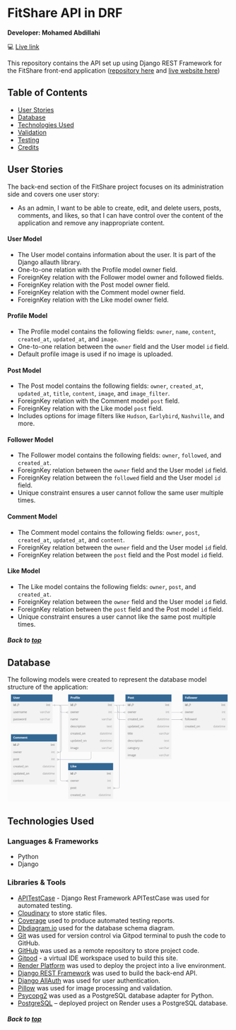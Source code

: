 # FitShare API in DRF

**Developer: Mohamed Abdillahi**

💻 [Live link](https://fitshareapi-b9588b2c11b9.herokuapp.com/)

This repository contains the API set up using Django REST Framework for the FitShare front-end application ([repository here](https://github.com/yourgithub/fitshare) and [live website here](https://fitshare-d428ae7f1a9f.herokuapp.com/))

## Table of Contents
  - [User Stories](#user-stories)
  - [Database](#database)
  - [Technologies Used](#technologies-used)
  - [Validation](#validation)
  - [Testing](#testing)
  - [Credits](#credits)

## User Stories

The back-end section of the FitShare project focuses on its administration side and covers one user story:
- As an admin, I want to be able to create, edit, and delete users, posts, comments, and likes, so that I can have control over the content of the application and remove any inappropriate content.

#### User Model

- The User model contains information about the user. It is part of the Django allauth library.
- One-to-one relation with the Profile model owner field.
- ForeignKey relation with the Follower model owner and followed fields.
- ForeignKey relation with the Post model owner field.
- ForeignKey relation with the Comment model owner field.
- ForeignKey relation with the Like model owner field.

#### Profile Model

- The Profile model contains the following fields: `owner`, `name`, `content`, `created_at`, `updated_at`, and `image`.
- One-to-one relation between the `owner` field and the User model `id` field.
- Default profile image is used if no image is uploaded.

#### Post Model

- The Post model contains the following fields: `owner`, `created_at`, `updated_at`, `title`, `content`, `image`, and `image_filter`.
- ForeignKey relation with the Comment model `post` field.
- ForeignKey relation with the Like model `post` field.
- Includes options for image filters like `Hudson`, `Earlybird`, `Nashville`, and more.

#### Follower Model

- The Follower model contains the following fields: `owner`, `followed`, and `created_at`.
- ForeignKey relation between the `owner` field and the User model `id` field.
- ForeignKey relation between the `followed` field and the User model `id` field.
- Unique constraint ensures a user cannot follow the same user multiple times.

#### Comment Model

- The Comment model contains the following fields: `owner`, `post`, `created_at`, `updated_at`, and `content`.
- ForeignKey relation between the `owner` field and the User model `id` field.
- ForeignKey relation between the `post` field and the Post model `id` field.

#### Like Model

- The Like model contains the following fields: `owner`, `post`, and `created_at`.
- ForeignKey relation between the `owner` field and the User model `id` field.
- ForeignKey relation between the `post` field and the Post model `id` field.
- Unique constraint ensures a user cannot like the same post multiple times.

##### Back to [top](#table-of-contents)


## Database

The following models were created to represent the database model structure of the application:
<img src="docs/readme/fitshare-database-diagram.png">


## Technologies Used

### Languages & Frameworks

- Python
- Django

### Libraries & Tools

- [APITestCase](https://www.django-rest-framework.org/api-guide/testing/) - Django Rest Framework APITestCase was used for automated testing.
- [Cloudinary](https://cloudinary.com/) to store static files.
- [Coverage](https://coverage.readthedocs.io/en/6.4.4/) used to produce automated testing reports.
- [Dbdiagram.io](https://dbdiagram.io/home) used for the database schema diagram.
- [Git](https://git-scm.com/) was used for version control via Gitpod terminal to push the code to GitHub.
- [GitHub](https://github.com/) was used as a remote repository to store project code.
- [Gitpod](https://gitpod.io/workspaces) - a virtual IDE workspace used to build this site.
- [Render Platform](https://render.com) was used to deploy the project into a live environment.
- [Django REST Framework](https://www.django-rest-framework.org/) was used to build the back-end API.
- [Django AllAuth](https://django-allauth.readthedocs.io/en/latest/index.html) was used for user authentication.
- [Pillow](https://pillow.readthedocs.io/en/stable/) was used for image processing and validation.
- [Psycopg2](https://www.psycopg.org/docs/) was used as a PostgreSQL database adapter for Python.
- [PostgreSQL](https://www.postgresql.org/) – deployed project on Render uses a PostgreSQL database.

##### Back to [top](#table-of-contents)
